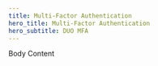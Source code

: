 ```yaml
---
title: Multi-Factor Authentication
hero_title: Multi-Factor Authentication
hero_subtitle: DUO MFA
---
```

Body Content

